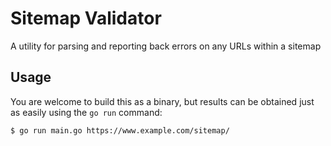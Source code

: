 # Sitemap Validator

A utility for parsing and reporting back errors on any URLs within a sitemap

## Usage

You are welcome to build this as a binary, but results can be obtained just as easily using the `go run` command:

```bash
$ go run main.go https://www.example.com/sitemap/
```
